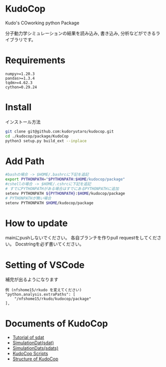 # KudoCop
Kudo's COworking python Package

分子動力学シミュレーションの結果を読み込み, 書き込み, 分析などができるライブラリです。

# Requirements
```
numpy>=1.20.3
pandas>=1.3.4
tqdm>=4.62.3
cython=0.29.24
```
# Install
インストール方法
```sh
git clone git@github.com:kudoryutaro/kudocop.git
cd ./kudocop/package/KudoCop
python3 setup.py build_ext --inplace
```

# Add Path
```sh
#bashの場合 -> $HOME/.bashrcに下記を追記
export PYTHONPATH="$PYTHONPATH:$HOME/kudocop/package"
#cshellの場合 -> $HOME/.cshrcに下記を追記
# すでにPYTHONPATHがある場合はすでにあるPYTHONPATHに追加
setenv PYTHONPATH ${PYTHONPATH}:$HOME/kudocop/package
# PYTHONPATHが無い場合
setenv PYTHONPATH $HOME/kudocop/package
```
# How to update
mainにpushしないでください。
各自ブランチを作りpull requestをしてください。
Docstringを必ず書いてください。

# Setting of VSCode
補完が出るようになります
```
例 (nfshome15/rkudo を変えてください)
"python.analysis.extraPaths": [
    "/nfshome15/rkudo/kudocop/package"
],

```

# Documents of KudoCop
- [Tutorial of sdat](./docs/tutorial/tutorial_sdat.ipynb)
- [SimulationDat(sdat)](./docs/package/SimulationDat.md)
- [SimulationDats(sdats)](./docs/package/SimulationDats.md)
- [KudoCop Scripts](./docs/package/kudocop_scripts.md)
- [Structure of KudoCop](./docs/package/kudocop_structure.md)
